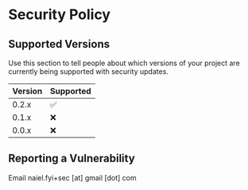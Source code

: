 # Security Policy

## Supported Versions

Use this section to tell people about which versions of your project are
currently being supported with security updates.

| Version | Supported          |
| ------- | ------------------ |
| 0.2.x   | :white_check_mark: |
| 0.1.x   | :x:                |
| 0.0.x   | :x: |

## Reporting a Vulnerability

Email naiel.fyi+sec [at] gmail [dot] com
